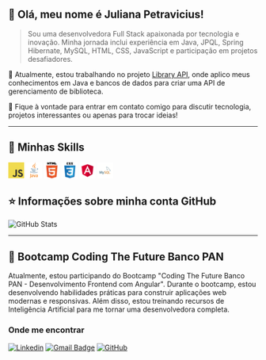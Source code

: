 ## 💜 Olá, meu nome é <strong>Juliana Petravicius!</strong>

> Sou uma desenvolvedora Full Stack apaixonada por tecnologia e inovação. Minha jornada inclui experiência em Java, JPQL, Spring Hibernate, MySQL, HTML, CSS, JavaScript e participação em projetos desafiadores.

🔭 Atualmente, estou trabalhando no projeto [Library API](https://github.com/julianascpetravicius/library-api.git), onde aplico meus conhecimentos em Java e bancos de dados para criar uma API de gerenciamento de biblioteca.

💬 Fique à vontade para entrar em contato comigo para discutir tecnologia, projetos interessantes ou apenas para trocar ideias!

---

## 🚀 Minhas Skills

<code><img height="32" src="https://raw.githubusercontent.com/github/explore/80688e429a7d4ef2fca1e82350fe8e3517d3494d/topics/javascript/javascript.png" alt="Javascript"/></code>
<code><img height="32" src="https://raw.githubusercontent.com/github/explore/80688e429a7d4ef2fca1e82350fe8e3517d3494d/topics/java/java.png" alt="Java"/></code>
<code><img height="32" src="https://raw.githubusercontent.com/github/explore/80688e429a7d4ef2fca1e82350fe8e3517d3494d/topics/html/html.png" alt="HTML5"/></code>
<code><img height="32" src="https://raw.githubusercontent.com/github/explore/80688e429a7d4ef2fca1e82350fe8e3517d3494d/topics/css/css.png" alt="CSS"/></code>
<code><img height="32" src="https://raw.githubusercontent.com/github/explore/80688e429a7d4ef2fca1e82350fe8e3517d3494d/topics/angular/angular.png" alt="Angular"/></code>
<code><img height="32" src="https://raw.githubusercontent.com/github/explore/80688e429a7d4ef2fca1e82350fe8e3517d3494d/topics/mysql/mysql.png" alt="MySQL"/></code>

## ⭐ Informações sobre minha conta GitHub

![GitHub Stats](https://github-readme-stats.vercel.app/api?username=julianascpetravicius&show_icons=true)

---

## 🚀 Bootcamp Coding The Future Banco PAN

Atualmente, estou participando do Bootcamp "Coding The Future Banco PAN - Desenvolvimento Frontend com Angular". Durante o bootcamp, estou desenvolvendo habilidades práticas para construir aplicações web modernas e responsivas. Além disso, estou treinando recursos de Inteligência Artificial para me tornar uma desenvolvedora completa.

<h3>Onde me encontrar</h3>

[![Linkedin](https://img.shields.io/badge/-Linkedin-blue?style=flat-square&logo=Linkedin&logoColor=white&link=LINK-DO-SEU-LINKEDIN)](www.linkedin.com/in/juliana-petravicius-3b277b275)
[![Gmail Badge](https://img.shields.io/badge/-julianacelinopetra@gmail.com-006bed?style=flat-square&logo=Gmail&logoColor=white&link=mailto:SEU-EMAIL)](mailto:julianacelinopetra@gmail.com)
[![GitHub](https://img.shields.io/github/followers/iuricode?label=follow&style=social)](https://github.com/julianascpetravicius)
